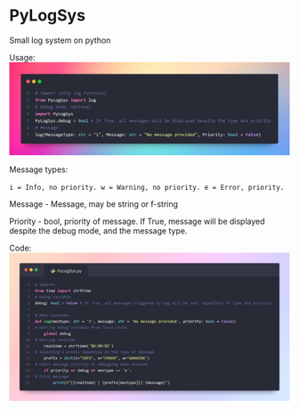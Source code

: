 # PyLogSys
Small log system on python

Usage:
![Usage](https://github.com/ItsMoonCat/PyLogSys/blob/master/assets/usage.png?raw=true)

Message types:

`i = Info, no priority. w = Warning, no priority. e = Error, priority.`

Message - Message, may be string or f-string

Priority - bool, priority of message. If True, message will be displayed despite the debug mode, and the message type.

Code:
![Code](https://github.com/ItsMoonCat/PyLogSys/blob/master/assets/maincode.png?raw=true)


